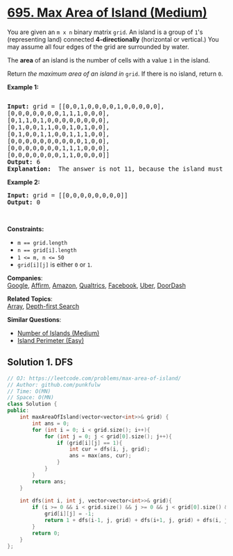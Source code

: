 # [695. Max Area of Island (Medium)](https://leetcode.com/problems/max-area-of-island/)

<p>You are given an <code>m x n</code> binary matrix <code>grid</code>. 
  An island is a group of <code>1</code>'s (representing land) connected <b>4-directionally</b> (horizontal or vertical.) 
  You may assume all four edges of the grid are surrounded by water.</p>

<p>The <b>area</b> of an island is the number of cells with a value <code>1</code> in the island.</p>

<p>Return <em>the maximum area of an island in</em> <code>grid</code>. If there is no island, return <code>0</code>.</p>


<p><strong>Example 1:</strong></p>
<img alt="" src="https://assets.leetcode.com/uploads/2021/05/01/maxarea1-grid.jpg">
<pre>
<strong>Input:</strong> grid = [[0,0,1,0,0,0,0,1,0,0,0,0,0],
[0,0,0,0,0,0,0,1,1,1,0,0,0],
[0,1,1,0,1,0,0,0,0,0,0,0,0],
[0,1,0,0,1,1,0,0,1,0,1,0,0],
[0,1,0,0,1,1,0,0,1,1,1,0,0],
[0,0,0,0,0,0,0,0,0,0,1,0,0],
[0,0,0,0,0,0,0,1,1,1,0,0,0],
[0,0,0,0,0,0,0,1,1,0,0,0,0]]
<strong>Output:</strong> 6
<strong>Explanation: </strong> The answer is not 11, because the island must be connected 4-directionally.
</pre>


<p><strong>Example 2:</strong></p>
<pre>
<strong>Input:</strong> grid = [[0,0,0,0,0,0,0,0]]
<strong>Output:</strong> 0
</pre>


<p>&nbsp;</p>
<p><strong>Constraints:</strong></p>

<ul>
  <li><code>m == grid.length</code></li>
  <li><code>n == grid[i].length</code></li>
  <li><code>1 &lt;= m, n &lt;= 50</code></li>
  <li><code>grid[i][j]</code> is either <code>0</code> or <code>1</code>.</li>
</ul>


**Companies**:  
[Google](https://leetcode.com/company/google), [Affirm](https://leetcode.com/company/affirm), [Amazon](https://leetcode.com/company/amazon), [Qualtrics](https://leetcode.com/company/qualtrics), [Facebook](https://leetcode.com/company/facebook), [Uber](https://leetcode.com/company/uber), [DoorDash](https://leetcode.com/company/doordash)

**Related Topics**:  
[Array](https://leetcode.com/tag/array/), [Depth-first Search](https://leetcode.com/tag/depth-first-search/)

**Similar Questions**:
* [Number of Islands (Medium)](https://leetcode.com/problems/number-of-islands/)
* [Island Perimeter (Easy)](https://leetcode.com/problems/island-perimeter/)

## Solution 1. DFS

```cpp
// OJ: https://leetcode.com/problems/max-area-of-island/
// Author: github.com/punkfulw
// Time: O(MN)
// Space: O(MN)
class Solution {
public:
    int maxAreaOfIsland(vector<vector<int>>& grid) {
        int ans = 0;
        for (int i = 0; i < grid.size(); i++){
            for (int j = 0; j < grid[0].size(); j++){
                if (grid[i][j] == 1){
                    int cur = dfs(i, j, grid);
                    ans = max(ans, cur);
                }
            }
        }
        return ans;
    }
    
    int dfs(int i, int j, vector<vector<int>>& grid){
        if (i >= 0 && i < grid.size() && j >= 0 && j < grid[0].size() && grid[i][j] == 1) {
            grid[i][j] = -1;
            return 1 + dfs(i-1, j, grid) + dfs(i+1, j, grid) + dfs(i, j-1, grid) + dfs(i, j+1, grid);
        }
        return 0;
    }
};
```
